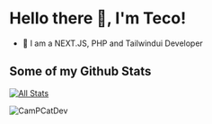 # Hello there 👋, I'm Teco!




- 🔭 I am a NEXT.JS, PHP and Tailwindui Developer




## Some of my Github Stats
[![All Stats](https://github-readme-stats-axpwmfcg3.vercel.app/api?username=CamPCatDevs&show_icons=true&include_all_commits=true&count_private=true&hide=contribs)](https://github.com/CamPCatDev/github-readme-stats)

<p><img align="center" src="https://github-readme-streak-stats.herokuapp.com/?user=CamPCatDev&" alt="CamPCatDev" /></p>
